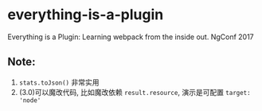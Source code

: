 # everything-is-a-plugin

Everything is a Plugin: Learning webpack from the inside out. NgConf 2017

## Note:

1. `stats.toJson()` 非常实用
2. (3.0)可以魔改代码, 比如魔改依赖 `result.resource`, 演示是可配置 `target: 'node'`
